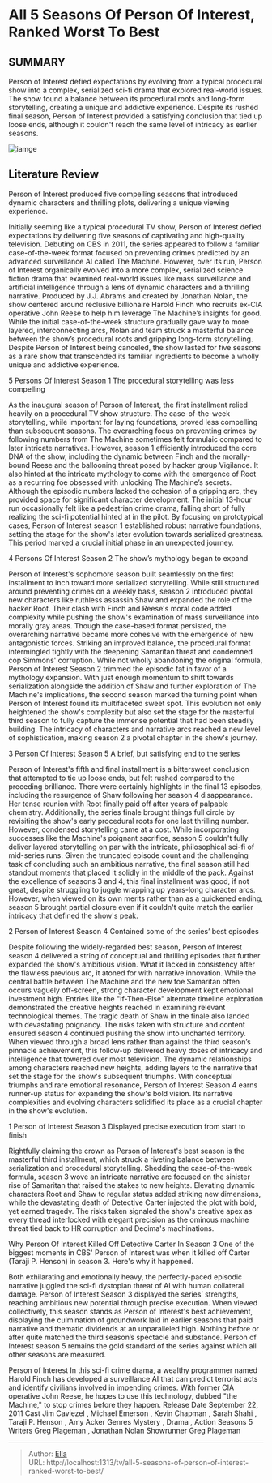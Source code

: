 # All 5 Seasons Of Person Of Interest, Ranked Worst To Best


## SUMMARY 


 Person of Interest defied expectations by evolving from a typical procedural show into a complex, serialized sci-fi drama that explored real-world issues. 
 The show found a balance between its procedural roots and long-form storytelling, creating a unique and addictive experience. 
 Despite its rushed final season, Person of Interest provided a satisfying conclusion that tied up loose ends, although it couldn&#39;t reach the same level of intricacy as earlier seasons. 

![iamge](https://static1.srcdn.com/wordpress/wp-content/uploads/2023/12/person-of-interest-seasons-worst-best-ranked.jpg)

## Literature Review
Person of Interest produced five compelling seasons that introduced dynamic characters and thrilling plots, delivering a unique viewing experience. 





Initially seeming like a typical procedural TV show, Person of Interest defied expectations by delivering five seasons of captivating and high-quality television. Debuting on CBS in 2011, the series appeared to follow a familiar case-of-the-week format focused on preventing crimes predicted by an advanced surveillance AI called The Machine. However, over its run, Person of Interest organically evolved into a more complex, serialized science fiction drama that examined real-world issues like mass surveillance and artificial intelligence through a lens of dynamic characters and a thrilling narrative.
Produced by J.J. Abrams and created by Jonathan Nolan, the show centered around reclusive billionaire Harold Finch who recruits ex-CIA operative John Reese to help him leverage The Machine’s insights for good. While the initial case-of-the-week structure gradually gave way to more layered, interconnecting arcs, Nolan and team struck a masterful balance between the show’s procedural roots and gripping long-form storytelling. Despite Person of Interest being canceled, the show lasted for five seasons as a rare show that transcended its familiar ingredients to become a wholly unique and addictive experience.









 








 5  Persons Of Interest Season 1 
The procedural storytelling was less compelling
        

As the inaugural season of Person of Interest, the first installment relied heavily on a procedural TV show structure. The case-of-the-week storytelling, while important for laying foundations, proved less compelling than subsequent seasons. The overarching focus on preventing crimes by following numbers from The Machine sometimes felt formulaic compared to later intricate narratives. However, season 1 efficiently introduced the core DNA of the show, including the dynamic between Finch and the morally-bound Reese and the ballooning threat posed by hacker group Vigilance. It also hinted at the intricate mythology to come with the emergence of Root as a recurring foe obsessed with unlocking The Machine’s secrets.
Although the episodic numbers lacked the cohesion of a gripping arc, they provided space for significant character development. The initial 13-hour run occasionally felt like a pedestrian crime drama, falling short of fully realizing the sci-fi potential hinted at in the pilot. By focusing on prototypical cases, Person of Interest season 1 established robust narrative foundations, setting the stage for the show&#39;s later evolution towards serialized greatness. This period marked a crucial initial phase in an unexpected journey.





 4  Persons Of Interest Season 2 
The show’s mythology began to expand


 







Person of Interest&#39;s sophomore season built seamlessly on the first installment to inch toward more serialized storytelling. While still structured around preventing crimes on a weekly basis, season 2 introduced pivotal new characters like ruthless assassin Shaw and expanded the role of the hacker Root. Their clash with Finch and Reese&#39;s moral code added complexity while pushing the show&#39;s examination of mass surveillance into morally gray areas. Though the case-based format persisted, the overarching narrative became more cohesive with the emergence of new antagonistic forces. Striking an improved balance, the procedural format intermingled tightly with the deepening Samaritan threat and condemned cop Simmons&#39; corruption.
While not wholly abandoning the original formula, Person of Interest Season 2 trimmed the episodic fat in favor of a mythology expansion. With just enough momentum to shift towards serialization alongside the addition of Shaw and further exploration of The Machine&#39;s implications, the second season marked the turning point when Person of Interest found its multifaceted sweet spot. This evolution not only heightened the show&#39;s complexity but also set the stage for the masterful third season to fully capture the immense potential that had been steadily building. The intricacy of characters and narrative arcs reached a new level of sophistication, making season 2 a pivotal chapter in the show&#39;s journey.





 3  Person Of Interest Season 5 
A brief, but satisfying end to the series
        

Person of Interest&#39;s fifth and final installment is a bittersweet conclusion that attempted to tie up loose ends, but felt rushed compared to the preceding brilliance. There were certainly highlights in the final 13 episodes, including the resurgence of Shaw following her season 4 disappearance. Her tense reunion with Root finally paid off after years of palpable chemistry. Additionally, the series finale brought things full circle by revisiting the show&#39;s early procedural roots for one last thrilling number. However, condensed storytelling came at a cost. While incorporating successes like the Machine&#39;s poignant sacrifice, season 5 couldn&#39;t fully deliver layered storytelling on par with the intricate, philosophical sci-fi of mid-series runs.
Given the truncated episode count and the challenging task of concluding such an ambitious narrative, the final season still had standout moments that placed it solidly in the middle of the pack. Against the excellence of seasons 3 and 4, this final installment was good, if not great, despite struggling to juggle wrapping up years-long character arcs. However, when viewed on its own merits rather than as a quickened ending, season 5 brought partial closure even if it couldn&#39;t quite match the earlier intricacy that defined the show&#39;s peak.





 2  Person of Interest Season 4 
Contained some of the series’ best episodes
        

Despite following the widely-regarded best season, Person of Interest season 4 delivered a string of conceptual and thrilling episodes that further expanded the show&#39;s ambitious vision. What it lacked in consistency after the flawless previous arc, it atoned for with narrative innovation. While the central battle between The Machine and the new foe Samaritan often occurs vaguely off-screen, strong character development kept emotional investment high. Entries like the &#34;If-Then-Else&#34; alternate timeline exploration demonstrated the creative heights reached in examining relevant technological themes. The tragic death of Shaw in the finale also landed with devastating poignancy.
The risks taken with structure and content ensured season 4 continued pushing the show into uncharted territory. When viewed through a broad lens rather than against the third season’s pinnacle achievement, this follow-up delivered heavy doses of intricacy and intelligence that towered over most television. The dynamic relationships among characters reached new heights, adding layers to the narrative that set the stage for the show&#39;s subsequent triumphs. With conceptual triumphs and rare emotional resonance, Person of Interest Season 4 earns runner-up status for expanding the show&#39;s bold vision. Its narrative complexities and evolving characters solidified its place as a crucial chapter in the show&#39;s evolution.





 1  Person of Interest Season 3 
Displayed precise execution from start to finish
        

Rightfully claiming the crown as Person of Interest&#39;s best season is the masterful third installment, which struck a riveting balance between serialization and procedural storytelling. Shedding the case-of-the-week formula, season 3 wove an intricate narrative arc focused on the sinister rise of Samaritan that raised the stakes to new heights. Elevating dynamic characters Root and Shaw to regular status added striking new dimensions, while the devastating death of Detective Carter injected the plot with bold, yet earned tragedy. The risks taken signaled the show&#39;s creative apex as every thread interlocked with elegant precision as the ominous machine threat tied back to HR corruption and Decima&#39;s machinations.
            
 
 Why Person Of Interest Killed Off Detective Carter In Season 3 
One of the biggest moments in CBS&#39; Person of Interest was when it killed off Carter (Taraji P. Henson) in season 3. Here&#39;s why it happened.




Both exhilarating and emotionally heavy, the perfectly-paced episodic narrative juggled the sci-fi dystopian threat of AI with human collateral damage. Person of Interest Season 3 displayed the series’ strengths, reaching ambitious new potential through precise execution. When viewed collectively, this season stands as Person of Interest&#39;s best achievement, displaying the culmination of groundwork laid in earlier seasons that paid narrative and thematic dividends at an unparalleled high. Nothing before or after quite matched the third season’s spectacle and substance. Person of Interest season 5 remains the gold standard of the series against which all other seasons are measured.
        


 Person of Interest 
In this sci-fi crime drama, a wealthy programmer named Harold Finch has developed a surveillance AI that can predict terrorist acts and identify civilians involved in impending crimes. With former CIA operative John Reese, he hopes to use this technology, dubbed &#34;the Machine,&#34; to stop crimes before they happen.
 Release Date   September 22, 2011    Cast   Jim Caviezel , Michael Emerson , Kevin Chapman , Sarah Shahi , Taraji P. Henson , Amy Acker    Genres   Mystery , Drama , Action    Seasons   5    Writers   Greg Plageman , Jonathan Nolan    Showrunner   Greg Plageman    





---

> Author: [Ella](https://instagram.hk.cn/)  
> URL: http://localhost:1313/tv/all-5-seasons-of-person-of-interest-ranked-worst-to-best/  

